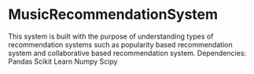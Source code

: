 # MusicRecommendationSystem
This system is built with the purpose of understanding types of recommendation systems such as popularity based recommendation system and 
collaborative based recommendation system.
Dependencies:
  Pandas
  Scikit Learn
  Numpy
  Scipy
